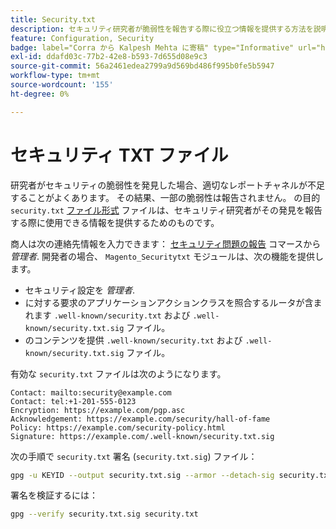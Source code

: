 ```yaml
---
title: Security.txt
description: セキュリティ研究者が脆弱性を報告する際に役立つ情報を提供する方法を説明します。
feature: Configuration, Security
badge: label="Corra から Kalpesh Mehta に寄稿" type="Informative" url="https://solutionpartners.adobe.com/s/directory/detail/corra" tooltip="Kalpesh Mehta"
exl-id: ddafd03c-77b2-42e8-b593-7d655d08e9c3
source-git-commit: 56a2461edea2799a9d569bd486f995b0fe5b5947
workflow-type: tm+mt
source-wordcount: '155'
ht-degree: 0%

---
```


# セキュリティ TXT ファイル

研究者がセキュリティの脆弱性を発見した場合、適切なレポートチャネルが不足することがよくあります。 その結果、一部の脆弱性は報告されません。 の目的 `security.txt` [ファイル形式](https://datatracker.ietf.org/doc/html/draft-foudil-securitytxt-09) ファイルは、セキュリティ研究者がその発見を報告する際に使用できる情報を提供するためのものです。

商人は次の連絡先情報を入力できます： [セキュリティ問題の報告](https://docs.magento.com/user-guide/stores/security-issue-reporting.html) コマースから _管理者_. 開発者の場合、 `Magento_Securitytxt` モジュールは、次の機能を提供します。

- セキュリティ設定を _管理者_.
- に対する要求のアプリケーションアクションクラスを照合するルータが含まれます `.well-known/security.txt` および `.well-known/security.txt.sig` ファイル。
- のコンテンツを提供 `.well-known/security.txt` および `.well-known/security.txt.sig` ファイル。

有効な `security.txt` ファイルは次のようになります。

```text
Contact: mailto:security@example.com
Contact: tel:+1-201-555-0123
Encryption: https://example.com/pgp.asc
Acknowledgement: https://example.com/security/hall-of-fame
Policy: https://example.com/security-policy.html
Signature: https://example.com/.well-known/security.txt.sig
```

次の手順で `security.txt` 署名 (`security.txt.sig`) ファイル：

```bash
gpg -u KEYID --output security.txt.sig --armor --detach-sig security.txt
```

署名を検証するには：

```bash
gpg --verify security.txt.sig security.txt
```
